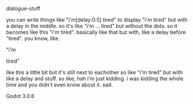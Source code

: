dialogue-stuff

you can write things like "i'm[delay:0.5] tired" to display "i'm tired" but with a delay in the middle. so it's like "i'm ... tired" but without the dots. so it becomes like this "i'm tired". basically like that but with, like a delay before "tired". you know, like.

"i'm






tired" 

like this a little bit but it's still next to eachother so like "i'm tired" but with like a delay and stuff. so like, hah i'm just kidding. i was kidding the whole time and you didn't even know about it. sad.

Godot 3.0.6
